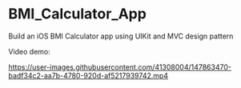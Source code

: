 # BMI_Calculator_App
Build an iOS BMI Calculator app using UIKit and MVC design pattern

Video demo:


https://user-images.githubusercontent.com/41308004/147863470-badf34c2-aa7b-4780-920d-af5217939742.mp4

